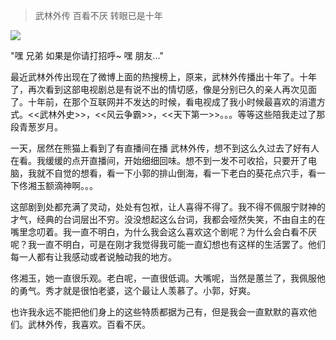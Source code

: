 > 武林外传 百看不厌 转眼已是十年

![](http://img.store.sogou.com/net/a/04/link?appid=100140019&url=http://leisure.365jia.cn/uploads/news/folder_169886/images/f4ca7bb66f4b9222d077a7189f368d02.jpg)

"嘿 兄弟 如果是你请打招呼~ 嘿 朋友..."

最近武林外传出现在了微博上面的热搜榜上，原来，武林外传播出十年了。十年了，再次看到这部电视剧总是有说不出的情切感，像是分别已久的亲人再次见面了。十年前，在那个互联网并不发达的时候，看电视成了我小时候最喜欢的消遣方式。<<武林外史>>，<<风云争霸>>，<<天下第一>>。。。等等这些陪我走过了那段青葱岁月。

一天，居然在熊猫上看到了有直播间在播 武林外传，想不到这么久过去了好有人在看。我缓缓的点开直播间，开始细细回味。想不到一发不可收拾，只要开了电脑，我就不自觉的想看，看一下小郭的排山倒海，看一下老白的葵花点穴手，看一下佟湘玉额滴神啊。。。

这部剧到处都充满了灵动，处处有包袱，让人喜得不得了。我不得不佩服宁财神的才气，经典的台词层出不穷。没没想起这么台词，我都会哑然失笑，不由自主的在嘴里念叨着。我一直不明白，为什么我会这么喜欢这个剧呢？为什么会白看不厌呢？我一直不明白，可是在刚才我觉得我可能一直幻想也有这样的生活罢了。他们每一人都有让我感动或者说触动我的地方。

佟湘玉，她一直很乐观。老白呢，一直很低调。大嘴呢，当然是蕙兰了，我佩服他的勇气。秀才就是很怕老婆，这个最让人羡慕了。小郭，好爽。

也许我永远不能把他们身上的这些特质都据为己有，但是我会一直默默的喜欢他们。武林外传，我喜欢。百看不厌。
